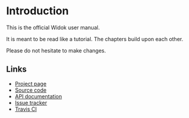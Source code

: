 # Introduction
This is the official Widok user manual.

It is meant to be read like a tutorial. The chapters build upon each other.

Please do not hesitate to make changes.

## Links
* [Project page](https://widok.github.io/)
* [Source code](https://github.com/widok/widok)
* [API documentation](http://widok.github.io/api/latest/)
* [Issue tracker](https://github.com/widok/widok/issues)
* [Travis CI](https://travis-ci.org/widok/widok)
